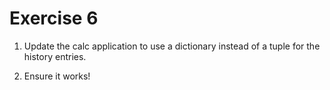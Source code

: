 # Exercise 6

1. Update the calc application to use a dictionary instead of a tuple for the history entries.

2. Ensure it works!